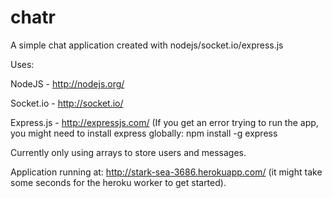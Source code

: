 chatr
=====

A simple chat application created with nodejs/socket.io/express.js


Uses:

NodeJS - http://nodejs.org/

Socket.io - http://socket.io/

Express.js - http://expressjs.com/ (If you get an error trying to run the app, you might need to install
express globally: npm install -g express


Currently only using arrays to store users and messages.

Application running at: http://stark-sea-3686.herokuapp.com/ (it might take some seconds for the heroku worker to get started).


